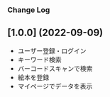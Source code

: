 ### Change Log
## [1.0.0] (2022-09-09)
- ユーザー登録・ログイン
- キーワード検索
- バーコードスキャンで検索
- 絵本を登録
- マイページでデータを表示